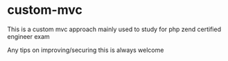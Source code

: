 # custom-mvc
This is a custom mvc approach mainly used to study for php zend certified engineer exam

Any tips on improving/securing this is always welcome

